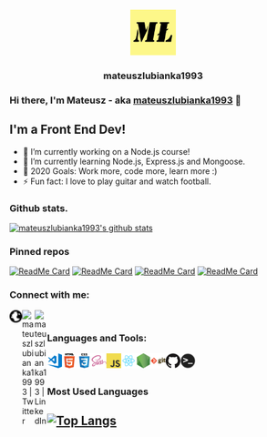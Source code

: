 <br />
<p align="center">
  <a href="https://m-lubianka.netlify.app/">
    <img src="./img/portfolio-logo-1.jpg" alt="Logo" width="80" height="80">
  </a>

  <h3 align="center">mateuszlubianka1993</h3>
</p>

### Hi there, I'm Mateusz - aka [mateuszlubianka1993][website] 👋

<!-- [![Website](https://img.shields.io/website?label=mateuszlubianka1993.com&style=for-the-badge&url=https%3A%2F%2Fmateuszlubianka1993.com)](https://m-lubianka.netlify.app/) -->

## I'm a Front End Dev!

- 🔭 I’m currently working on a Node.js course!
- 🌱 I’m currently learning Node.js, Express.js and Mongoose.
- 🥅 2020 Goals: Work more, code more, learn more :)
- ⚡ Fun fact: I love to play guitar and watch football.

### Github stats.

[![mateuszlubianka1993's github stats](https://github-readme-stats.vercel.app/api?username=mateuszlubianka1993&theme=great-gatsby&show_icons=true)](https://github.com/mateuszlubianka1993)

### Pinned repos

[![ReadMe Card](https://github-readme-stats.vercel.app/api/pin/?username=mateuszlubianka1993&repo=weather-vue&theme=great-gatsby&show_icons=true)](https://github.com/mateuszlubianka1993/weather-vue)
[![ReadMe Card](https://github-readme-stats.vercel.app/api/pin/?username=mateuszlubianka1993&repo=Tic-tac-toe-js-game&theme=great-gatsby&show_icons=true)](https://github.com/mateuszlubianka1993/Tic-tac-toe-js-game)
[![ReadMe Card](https://github-readme-stats.vercel.app/api/pin/?username=mateuszlubianka1993&repo=books-vue&theme=great-gatsby&show_icons=true)](https://github.com/mateuszlubianka1993/books-vue)
[![ReadMe Card](https://github-readme-stats.vercel.app/api/pin/?username=mateuszlubianka1993&repo=shopping-list-js-v2&theme=great-gatsby&show_icons=true)](https://github.com/mateuszlubianka1993/shopping-list-js-v2)

### Connect with me:

[<img align="left" alt="mateuszlubianka1993.com" width="22px" src="https://raw.githubusercontent.com/iconic/open-iconic/master/svg/globe.svg" />][website]
[<img align="left" alt="mateuszlubianka1993 | Twitter" width="22px" src="https://cdn.jsdelivr.net/npm/simple-icons@v3/icons/twitter.svg" />][twitter]
[<img align="left" alt="mateuszlubianka1993 | LinkedIn" width="22px" src="https://cdn.jsdelivr.net/npm/simple-icons@v3/icons/linkedin.svg" />][linkedin]

<br />

### Languages and Tools:

<img align="left" alt="Visual Studio Code" width="26px" src="https://raw.githubusercontent.com/github/explore/80688e429a7d4ef2fca1e82350fe8e3517d3494d/topics/visual-studio-code/visual-studio-code.png" />
<img align="left" alt="HTML5" width="26px" src="https://raw.githubusercontent.com/github/explore/80688e429a7d4ef2fca1e82350fe8e3517d3494d/topics/html/html.png" />
<img align="left" alt="CSS3" width="26px" src="https://raw.githubusercontent.com/github/explore/80688e429a7d4ef2fca1e82350fe8e3517d3494d/topics/css/css.png" />
<img align="left" alt="Sass" width="26px" src="https://raw.githubusercontent.com/github/explore/80688e429a7d4ef2fca1e82350fe8e3517d3494d/topics/sass/sass.png" />
<img align="left" alt="JavaScript" width="26px" src="https://raw.githubusercontent.com/github/explore/80688e429a7d4ef2fca1e82350fe8e3517d3494d/topics/javascript/javascript.png" />
<img align="left" alt="React" width="26px" src="https://raw.githubusercontent.com/github/explore/80688e429a7d4ef2fca1e82350fe8e3517d3494d/topics/react/react.png" />
<img align="left" alt="Node.js" width="26px" src="https://raw.githubusercontent.com/github/explore/80688e429a7d4ef2fca1e82350fe8e3517d3494d/topics/nodejs/nodejs.png" />
<img align="left" alt="Git" width="26px" src="https://raw.githubusercontent.com/github/explore/80688e429a7d4ef2fca1e82350fe8e3517d3494d/topics/git/git.png" />
<img align="left" alt="GitHub" width="26px" src="https://raw.githubusercontent.com/github/explore/78df643247d429f6cc873026c0622819ad797942/topics/github/github.png" />
<img align="left" alt="Terminal" width="26px" src="https://raw.githubusercontent.com/github/explore/80688e429a7d4ef2fca1e82350fe8e3517d3494d/topics/terminal/terminal.png" />

<br />
<br />

### Most Used Languages

[![Top Langs](https://github-readme-stats.vercel.app/api/top-langs/?username=mateuszlubianka1993&theme=great-gatsby&show_icons=true)](https://github.com/mateuszlubianka1993)
---


[website]: https://m-lubianka.netlify.app/
[twitter]: https://twitter.com/Xiedzu
[linkedin]: https://www.linkedin.com/in/mateuszlubianka/
